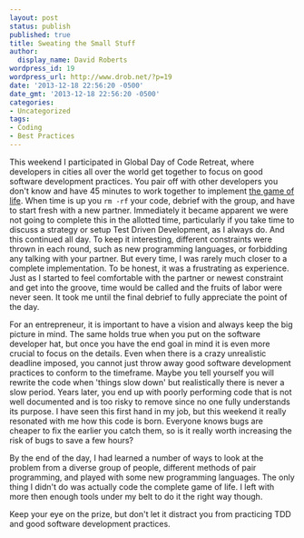 ```yaml
---
layout: post
status: publish
published: true
title: Sweating the Small Stuff
author:
  display_name: David Roberts
wordpress_id: 19
wordpress_url: http://www.drob.net/?p=19
date: '2013-12-18 22:56:20 -0500'
date_gmt: '2013-12-18 22:56:20 -0500'
categories:
- Uncategorized
tags:
- Coding
- Best Practices
---
```

This weekend I participated in Global Day of Code Retreat, where developers in cities all over the world get together to focus on good software development practices.  You pair off with other developers you don't know and have 45 minutes to work together to implement [the game of life](https://en.wikipedia.org/wiki/Conway%27s_Game_of_Life). When time is up you `rm -rf` your code, debrief with the group, and have to start fresh with a new partner.  Immediately it became apparent we were not going to complete this in the allotted time, particularly if you take time to discuss a strategy or setup Test Driven Development, as I always do.    And this continued all day.  To keep it interesting, different constraints were thrown in each round, such as new programming languages, or forbidding any talking with your partner.  But every time, I was rarely much closer to a complete implementation.  To be honest, it was a frustrating as experience.  Just as I started to feel comfortable with the partner or newest constraint and get into the groove, time would be called and the fruits of labor were never seen.
It took me until the final debrief to fully appreciate the point of the day.

For an entrepreneur, it is important to have a vision and always keep the big picture in mind.  The same holds true when you put on the software developer hat, but once you have the end goal in mind it is even more crucial to focus on the details.  Even when there is a crazy unrealistic deadline imposed, you cannot just throw away good software development practices to conform to the timeframe.  Maybe you tell yourself you will rewrite the code when 'things slow down' but realistically there is never a slow period.  Years later, you end up with poorly performing code that is not well documented and is too risky to remove since no one fully understands its purpose.  I have seen this first hand in my job, but this weekend it really resonated with me how this code is born.  Everyone knows bugs are cheaper to fix the earlier you catch them, so is it really worth increasing the risk of bugs to save a few hours?

By the end of the day, I had learned a number of ways to look at the problem from a diverse group of people, different methods of pair programming, and played with some new programming languages.  The only thing I didn't do was actually code the complete game of life.  I left with more then enough tools under my belt to do it the right way though.

Keep your eye on the prize, but don't let it distract you from practicing TDD and good software development practices.
